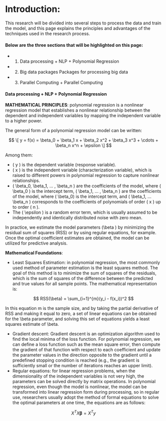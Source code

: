 # Introduction:
This research will be divided into several steps to process the data and train the model, and this page explains the principles and advantages of the techniques used in the research process.

#### Below are the three sections that will be highlighted on this page:
- 1. Data processing + NLP + Polynomial Regression
- 2. Big data packages Packages for processing big data
- 3. Parallel Computing + Parallel Computing
#### Data processing + NLP + Polynomial Regression
**MATHEMATICAL PRINCIPLES**: polynomial regression is a nonlinear regression model that establishes a nonlinear relationship between the dependent and independent variables by mapping the independent variable to a higher power.

The general form of a polynomial regression model can be written:

$$ \[ y = f(x) = \beta_0 + \beta_1 x + \beta_2 x^2 + \beta_3 x^3 + \cdots + \beta_n x^n + \epsilon \] $$

Among them:
- \( y \) is the dependent variable (response variable).
- \( x \) is the independent variable (characterization variable), which is raised to different powers in polynomial regression to capture nonlinear relationships.
- \( \beta_0, \beta_1, ... , \beta_n \) are the coefficients of the model, where \( \beta_0 \) is the intercept term, \( \beta_1, ... , \beta_n \) are the coefficients of the model, where \( \beta_0\) is the intercept term, and \( \beta_1, ... \beta_n \) corresponds to the coefficients of polynomials of order \( x \) up to order \( n \).
- The \( \epsilon \) is a random error term, which is usually assumed to be independently and identically distributed noise with zero mean.

In practice, we estimate the model parameters \(\beta \) by minimizing the residual sum of squares (RSS) or by using regular equations, for example. Once the optimal coefficient estimates are obtained, the model can be utilized for predictive analysis.
 
**Mathematical Foundations**:
- Least Squares Estimation: in polynomial regression, the most commonly used method of parameter estimation is the least squares method. The goal of this method is to minimize the sum of squares of the residuals, which is the sum of squares of the difference between the predicted and true values for all sample points. The mathematical representation is:

$$ RSS(\beta) = \sum_{i=1}^{m}(y_i - f(x_i))^2 $$

In this equation m is the sample size, and by taking the partial derivative of RSS and making it equal to zero, a set of linear equations can be obtained for the \beta parameter, and solving this set of equations yields a least squares estimate of \beta.
- Gradient descent: Gradient descent is an optimization algorithm used to find the local minima of the loss function. For polynomial regression, we can define a loss function such as the mean square error, then compute the gradient of that function with respect to each coefficient and update the parameter values in the direction opposite to the gradient until a predefined stopping condition is reached (e.g., the gradient is sufficiently small or the number of iterations reaches an upper limit).
- Regular equations: for linear regression problems, when the dimensionality of the independent variables is not very high, the parameters can be solved directly by matrix operations. In polynomial regression, even though the model is nonlinear, the model can be transformed into linear regression form during processing, so in regular use, researchers usually adopt the method of formal equations to solve the optimal parameters at one time, the equations are as follows:

$$ X^T X \boldsymbol{\beta} = X^T y $$

